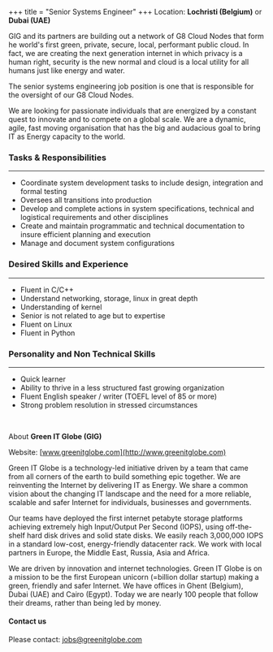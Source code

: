 +++
title = "Senior Systems Engineer"
+++
Location: **Lochristi (Belgium)** or **Dubai (UAE)**

GIG and its partners are building out a network of G8 Cloud Nodes that form he world's first green, private, secure, local, performant public cloud. In fact, we are creating the next generation internet in which privacy is a human right, security is the new normal and cloud is a local utility for all humans just like energy and water.

The senior systems engineering job position is one that is responsible for the oversight of our G8 Cloud Nodes.

We are looking for passionate individuals that are energized by a constant quest to innovate and to compete on a global scale. We are a dynamic, agile, fast moving organisation that has the big and audacious goal to bring IT as Energy capacity to the world.

### **Tasks & Responsibilities**
---
* Coordinate system development tasks to include design, integration and formal testing
* Oversees all transitions into production
* Develop and complete actions in system specifications, technical and logistical requirements and other disciplines
* Create and maintain programmatic and technical documentation to insure efficient planning and execution
* Manage and document system configurations

### **Desired Skills and Experience**
---
* Fluent in C/C++
* Understand networking, storage, linux in great depth
* Understanding of kernel
* Senior is not related to age but to expertise
* Fluent on Linux
* Fluent in Python

### **Personality and Non Technical Skills**
---
* Quick learner
* Ability to thrive in a less structured fast growing organization
* Fluent English speaker / writer (TOEFL level of 85 or more)
* Strong problem resolution in stressed circumstances

<br/>

About **Green IT Globe (GIG)**

Website: [www.greenitglobe.com](http://www.greenitglobe.com)

Green IT Globe is a technology-led initiative driven by a team that came from all corners of the earth to build something epic together. We are reinventing the Internet by delivering IT as Energy. We share a common vision about the changing IT landscape and the need for a more reliable, scalable and safer Internet for individuals, businesses and governments.

Our teams have deployed the first internet petabyte storage platforms achieving extremely high Input/Output Per Second (IOPS), using off-the-shelf hard disk drives and solid state disks. We easily reach 3,000,000 IOPS in a standard low-cost, energy-friendly datacenter rack. We work with local partners in Europe, the Middle East, Russia, Asia and Africa.

We are driven by innovation and internet technologies. Green IT Globe is on a mission to be the first European unicorn (=billion dollar startup) making a green, friendly and safer Internet. We have offices in Ghent (Belgium), Dubai (UAE) and Cairo (Egypt). Today we are nearly 100 people that follow their dreams, rather than being led by money.

#### Contact us
Please contact: [jobs@greenitglobe.com](mailto:jobs@greenitglobe.com)
